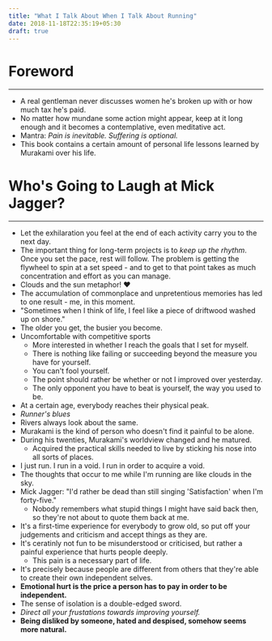 ```yaml
---
title: "What I Talk About When I Talk About Running"
date: 2018-11-18T22:35:19+05:30
draft: true
---
```


# Foreword
-----------------
- A real gentleman never discusses women he's broken up with or how much tax he's paid.
- No matter how mundane some action might appear, keep at it long enough and it becomes a contemplative, even meditative act.
- Mantra: *Pain is inevitable. Suffering is optional.*
- This book contains a certain amount of personal life lessons learned by Murakami over his life.

# Who's Going to Laugh at Mick Jagger?
------------------
- Let the exhilaration you feel at the end of each activity carry you to the next day. 
- The important thing for long-term projects is to *keep up the rhythm*. 
Once you set the pace, rest will follow. The problem is getting the flywheel to 
spin at a set speed - and to get to that point takes as much concentration and 
effort as you can manage.
- Clouds and the sun metaphor! ❤️
- The accumulation of commonplace and unpretentious memories has led to one result - me, in this moment.
- "Sometimes when I think of life, I feel like a piece of driftwood washed up on shore."
- The older you get, the busier you become.
- Uncomfortable with competitive sports
    - More interested in whether I reach the goals that I set for myself.
    - There is nothing like failing or succeeding beyond the measure you have for yourself.
    - You can't fool yourself.
    - The point should rather be whether or not I improved over yesterday.
    - The only opponent you have to beat is yourself, the way you used to be.
- At a certain age, everybody reaches their physical peak.
- *Runner's blues*
- Rivers always look about the same.
- Murakami is the kind of person who doesn't find it painful to be alone.
- During his twenties, Murakami's worldview changed and he matured.
    - Acquired the practical skills needed to live by sticking his nose into all sorts of places.
- I just run. I run in a void. I run in order to acquire a void.
- The thoughts that occur to me while I'm running are like clouds in the sky.
- Mick Jagger: "I'd rather be dead than still singing 'Satisfaction' when I'm forty-five."
    - Nobody remembers what stupid things I might have said back then, so they're 
    not about to quote them back at me.
- It's a first-time experience for everybody to grow old, so put off your judgements and criticism and accept things as they are.
- It's ceratinly not fun to be misunderstood or criticised, but rather a painful experience that hurts people deeply.
    - This pain is a necessary part of life.
- It's precisely because people are different from others that they're able to create their own independent selves.
- **Emotional hurt is the price a person has to pay in order to be independent.**
- The sense of isolation is a double-edged sword.
- *Direct all your frustations towards improving yourself.*
- **Being disliked by someone, hated and despised, somehow seems more natural.**